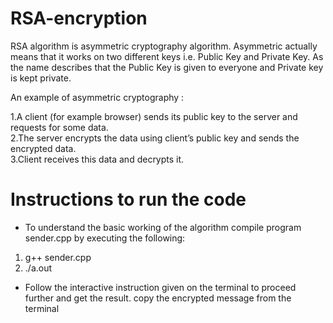 # RSA-encryption

RSA algorithm is asymmetric cryptography algorithm. Asymmetric actually means that it works on two different keys i.e. Public Key and Private Key. As the name describes that the Public Key is given to everyone and Private key is kept private. <br>

An example of asymmetric cryptography :

1.A client (for example browser) sends its public key to the server and requests for some data.<br>
2.The server encrypts the data using client’s public key and sends the encrypted data. <br>
3.Client receives this data and decrypts it.

# Instructions to run the code
* To understand the basic working of the algorithm compile program sender.cpp by executing the following:
1. g++ sender.cpp
2. ./a.out <br>
* Follow the interactive instruction given on the terminal to proceed further and get the result.
copy the encrypted message from the terminal
